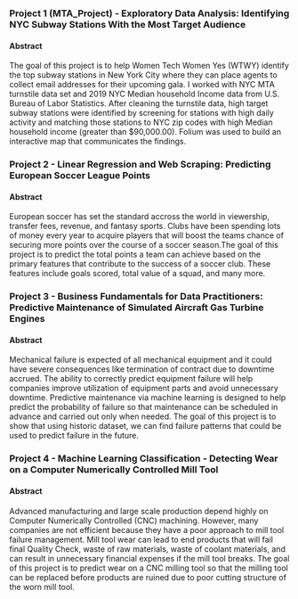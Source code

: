 ### Project 1 (MTA_Project) - Exploratory Data Analysis: Identifying NYC Subway Stations With the Most Target Audience

#### Abstract
The goal of this project is to help Women Tech Women Yes (WTWY) identify the top subway stations in New York City where they can place agents to collect email addresses for their upcoming gala. I worked with NYC MTA turnstile data set and 2019 NYC Median household Income data from U.S. Bureau of Labor Statistics. After cleaning the turnstile data, high target subway stations were identified by screening for stations with high daily activity and matching those stations to NYC zip codes with high Median household income (greater than $90,000.00). Folium was used to build an interactive map that communicates the findings.

### Project 2 - Linear Regression and Web Scraping: Predicting European Soccer League Points

#### Abstract
European soccer has set the standard accross the world in viewership, transfer fees, revenue, and fantasy sports. Clubs have been spending lots of money every year to acquire players that will boost the teams chance of securing more points over the course of a soccer season.The goal of this project is to predict the total points a team can achieve based on the primary features that contribute to the success of a soccer club. These features include goals scored, total value of a squad, and many more.

### Project 3 - Business Fundamentals for Data Practitioners: Predictive Maintenance of Simulated Aircraft Gas Turbine Engines

#### Abstract
Mechanical failure is expected of all mechanical equipment and it could have severe consequences like termination of contract due to downtime accrued. The ability to correctly predict equipment failure will help companies improve utilization of equipment parts and avoid unnecessary downtime. Predictive maintenance via machine learning is designed to help predict the probability of failure so that maintenance can be scheduled in advance and carried out only when needed. The goal of this project is to show that using historic dataset, we can find failure patterns that could be used to predict failure in the future.

### Project 4 - Machine Learning Classification - Detecting Wear on a Computer Numerically Controlled Mill Tool

#### Abstract
Advanced manufacturing and large scale production depend highly on Computer Numerically Controlled (CNC) machining. However, many companies are not efficient because they have a poor approach to mill tool failure management. Mill tool wear can lead to end products that will fail final Quality Check, waste of raw materials, waste of coolant materials, and can result in unnecessary financial expenses if the mill tool breaks. The goal of this project is to predict wear on a CNC milling tool so that the milling tool can be replaced before products are ruined due to poor cutting structure of the worn mill tool.
